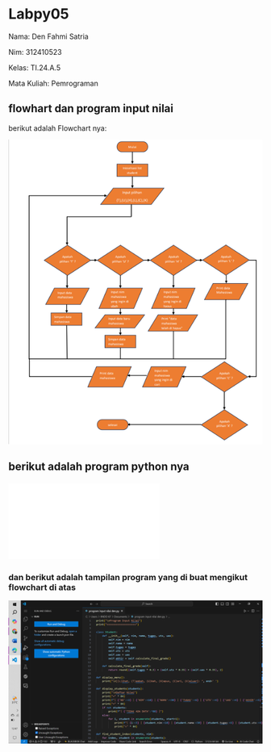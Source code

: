 # Labpy05
Nama: Den Fahmi Satria <p>
Nim: 312410523 <p>
Kelas: TI.24.A.5 <p>
Mata Kuliah: Pemrograman <p>
## flowhart dan program input nilai
berikut adalah Flowchart nya: <p>
![gambar1](k5.PNG) 
## berikut adalah program python nya <p>
![file2](kk.pdf)
### dan berikut adalah tampilan program yang di buat mengikut flowchart di atas <p>
![gambar3](K4.PNG)
